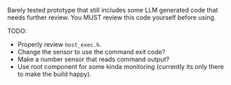 Barely tested prototype that still includes some LLM generated code that needs further review.
You MUST review this code yourself before using.

TODO:
* Properly review `host_exec.h`.
* Change the sensor to use the command exit code?
* Make a number sensor that reads command output?
* Use root component for some kinda monitoring (currently its only there to make the build happy).

